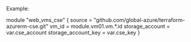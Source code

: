 Example:

module "web_vms_cse" {
  source                = "github.com/global-azure/terraform-azurerm-cse.git"
  vm_id                 = module.vm01.vm.*.id
  storage_account       = var.cse_account
  storage_account_key   = var.cse_key
}